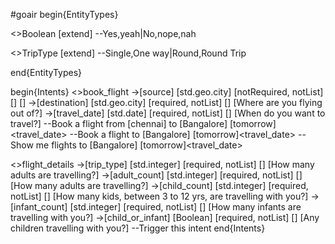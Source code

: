 #goair
begin{EntityTypes}

<>Boolean [extend]
--Yes,yeah|No,nope,nah

<>TripType [extend]
--Single,One way|Round,Round Trip

end{EntityTypes}

begin{Intents}
<>book_flight
->[source] [std.geo.city] [notRequired, notList] [] []
->[destination] [std.geo.city] [required, notList] [] [Where are you flying out of?]
->[travel_date] [std.date] [required, notList] [] [When do you want to travel?]
--Book a flight from [chennai]<source> to [Bangalore]<destination> [tomorrow]<travel_date> 
--Book a flight to [Bangalore]<destination> [tomorrow]<travel_date> 
--Show me flights to [Bangalore]<destination> [tomorrow]<travel_date> 

<>flight_details
->[trip_type] [std.integer] [required, notList] [] [How many adults are travelling?]
->[adult_count] [std.integer] [required, notList] [] [How many adults are travelling?]
->[child_count] [std.integer] [required, notList] [] [How many kids, between 3 to 12 yrs, are travelling with you?]
->[infant_count] [std.integer] [required, notList] [] [How many infants are travelling with you?]
->[child_or_infant] [Boolean] [required, notList] [] [Any children travelling with you?]
--Trigger this intent
end{Intents}

